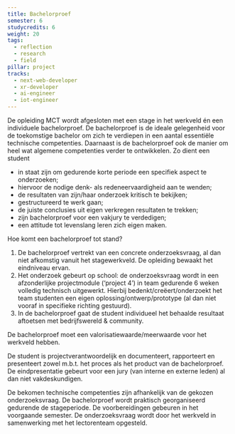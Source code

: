 ```yaml
---
title: Bachelorproef
semester: 6
studycredits: 6
weight: 20
tags:
  - reflection
  - research
  - field
pillar: project
tracks:
  - next-web-developer
  - xr-developer
  - ai-engineer
  - iot-engineer
---
```


De opleiding MCT wordt afgesloten met een stage in het werkveld én een individuele bachelorproef. De bachelorproef is de ideale gelegenheid voor de toekomstige bachelor om zich te verdiepen in een aantal essentiële technische competenties. Daarnaast is de bachelorproef ook de manier om heel wat algemene competenties verder te ontwikkelen. Zo dient een student

- in staat zijn om gedurende korte periode een specifiek aspect te onderzoeken;
- hiervoor de nodige denk- als redeneervaardigheid aan te wenden;
- de resultaten van zijn/haar onderzoek kritisch te bekijken;
- gestructureerd te werk gaan;
- de juiste conclusies uit eigen verkregen resultaten te trekken;
- zijn bachelorproef voor een vakjury te verdedigen;
- een attitude tot levenslang leren zich eigen maken.

Hoe komt een bachelorproef tot stand?

1. De bachelorproef vertrekt van een concrete onderzoeksvraag, al dan niet afkomstig vanuit het stagewerkveld. De opleiding bewaakt het eindniveau ervan.
2. Het onderzoek gebeurt op school: de onderzoeksvraag wordt in een afzonderlijke projectmodule (‘project 4’) in team gedurende 6 weken volledig technisch uitgewerkt. Hierbij bedenkt/creëert/onderzoekt het team studenten een eigen oplossing/ontwerp/prototype (al dan niet vooraf in specifieke richting gestuurd).
3. In de bachelorproef gaat de student individueel het behaalde resultaat aftoetsen met bedrijfswereld & community.

De bachelorproef moet een valorisatiewaarde/meerwaarde voor het werkveld hebben.

De student is projectverantwoordelijk en documenteert, rapporteert en presenteert zowel m.b.t. het proces als het product van de bachelorproef. De eindpresentatie gebeurt voor een jury (van interne en externe leden) al dan niet vakdeskundigen.

De bekomen technische competenties zijn afhankelijk van de gekozen onderzoeksvraag.
De bachelorproef wordt praktisch georganiseerd gedurende de stageperiode. De voorbereidingen gebeuren in het voorgaande semester.
De onderzoeksvraag wordt door het werkveld in samenwerking met het lectorenteam opgesteld.
